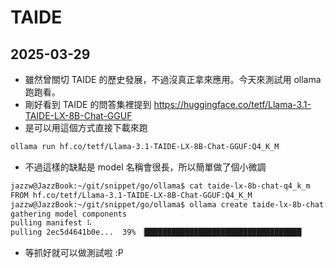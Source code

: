 # TAIDE

## 2025-03-29

- 雖然曾關切 TAIDE 的歷史發展，不過沒真正拿來應用。今天來測試用 ollama 跑跑看。
- 剛好看到 TAIDE 的問答集裡提到 https://huggingface.co/tetf/Llama-3.1-TAIDE-LX-8B-Chat-GGUF
- 是可以用這個方式直接下載來跑
```bash
ollama run hf.co/tetf/Llama-3.1-TAIDE-LX-8B-Chat-GGUF:Q4_K_M
```
- 不過這樣的缺點是 model 名稱會很長，所以簡單做了個小微調
```bash
jazzw@JazzBook:~/git/snippet/go/ollama$ cat taide-lx-8b-chat-q4_k_m
FROM hf.co/tetf/Llama-3.1-TAIDE-LX-8B-Chat-GGUF:Q4_K_M
jazzw@JazzBook:~/git/snippet/go/ollama$ ollama create taide-lx-8b-chat:q4_k_m -f taide-lx-8b-chat-q4_k_m
gathering model components
pulling manifest ⠧
pulling 2ec5d4641b0e...  39% ▕███████████████████████████████████                                                         ▏ 2.0 GB/5.3 GB  1.7 MB/s  30m49s
```
- 等抓好就可以做測試啦 :P